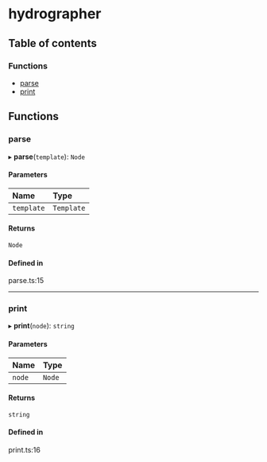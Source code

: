 # hydrographer

## Table of contents

### Functions

- [parse](modules.md#parse)
- [print](modules.md#print)

## Functions

### parse

▸ **parse**(`template`): `Node`

#### Parameters

| Name | Type |
| :------ | :------ |
| `template` | `Template` |

#### Returns

`Node`

#### Defined in

parse.ts:15

___

### print

▸ **print**(`node`): `string`

#### Parameters

| Name | Type |
| :------ | :------ |
| `node` | `Node` |

#### Returns

`string`

#### Defined in

print.ts:16
